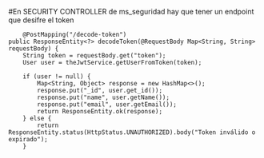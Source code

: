 #En SECURITY CONTROLLER de ms_seguridad hay que tener un endpoint que desifre el token

        @PostMapping("/decode-token")
    public ResponseEntity<?> decodeToken(@RequestBody Map<String, String> requestBody) {
        String token = requestBody.get("token");
        User user = theJwtService.getUserFromToken(token);

        if (user != null) {
            Map<String, Object> response = new HashMap<>();
            response.put("_id", user.get_id());
            response.put("name", user.getName());
            response.put("email", user.getEmail());
            return ResponseEntity.ok(response);
        } else {
            return ResponseEntity.status(HttpStatus.UNAUTHORIZED).body("Token inválido o expirado");
        }
